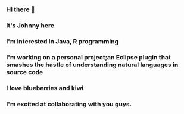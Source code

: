 ### Hi there 👋
### It's Johnny here
### I'm interested in Java, R programming
### I'm working on a personal project;an Eclipse plugin that smashes the hastle of understanding natural languages in source code
### I love blueberries and kiwi
### I'm excited at collaborating with you guys.
<!--
**johnnynv/johnnynv** is a ✨ _special_ ✨ repository because its `README.md` (this file) appears on your GitHub profile.

Here are some ideas to get you started:

- 🔭 I’m currently working on ...
- 🌱 I’m currently learning ...
- 👯 I’m looking to collaborate on ...
- 🤔 I’m looking for help with ...
- 💬 Ask me about ...
- 📫 How to reach me: ...
- 😄 Pronouns: ...
- ⚡ Fun fact: ...
-->
